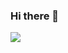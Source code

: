 ### Hi there 👋

<!-- https://github.com/anuraghazra/github-readme-stats -->
<p align='left'>
<a href="https://github.com/conclancy/conclancy">
<!--<img align="center" src="https://github-readme-stats.vercel.app/api?username=conclancy&show_icons=true&line_height=33&count_private=true&theme=algolia" alt="Connor's GitHub Stats" /> -->
</a>
<!-- <br> -->
<a href="https://github.com/conclancy/conclancy">
  <img align="center" src="https://github-readme-stats.vercel.app/api/top-langs/?username=conclancy&count_private=true&hide=html&theme=algolia" />
</a>
</p>
<!-- <end>
